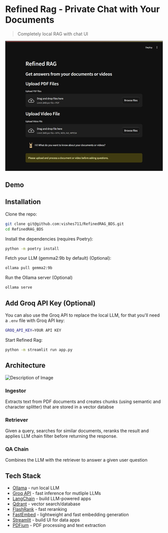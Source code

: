 # Refined Rag - Private Chat with Your Documents

> Completely local RAG with chat UI

![Description of Image](./images/Demo.jpeg)


## Demo

## Installation

Clone the repo:

```sh
git clone git@github.com:vishes711/RefinedRAG_BDS.git
cd RefinedRAG_BDS
```

Install the dependencies (requires Poetry):

```sh
python -m poetry install
```

Fetch your LLM (gemma2:9b by default) (Optional):

```sh
ollama pull gemma2:9b
```

Run the Ollama server (Optional)

```sh
ollama serve
```

## Add Groq API Key (Optional)

You can also use the Groq API to replace the local LLM, for that you'll need a `.env` file with Groq API key:

```sh
GROQ_API_KEY=YOUR API KEY
```

Start Refined Rag:

```sh
python -m streamlit run app.py
```

## Architecture

![Description of Image](./images/architechture.png)

### Ingestor

Extracts text from PDF documents and creates chunks (using semantic and character splitter) that are stored in a vector databse

### Retriever

Given a query, searches for similar documents, reranks the result and applies LLM chain filter before returning the response.

### QA Chain

Combines the LLM with the retriever to answer a given user question

## Tech Stack

- [Ollama](https://ollama.com/) - run local LLM
- [Groq API](https://groq.com/) - fast inference for mutliple LLMs
- [LangChain](https://www.langchain.com/) - build LLM-powered apps
- [Qdrant](https://qdrant.tech/) - vector search/database
- [FlashRank](https://github.com/PrithivirajDamodaran/FlashRank) - fast reranking
- [FastEmbed](https://qdrant.github.io/fastembed/) - lightweight and fast embedding generation
- [Streamlit](https://streamlit.io/) - build UI for data apps
- [PDFium](https://pdfium.googlesource.com/pdfium/) - PDF processing and text extraction
